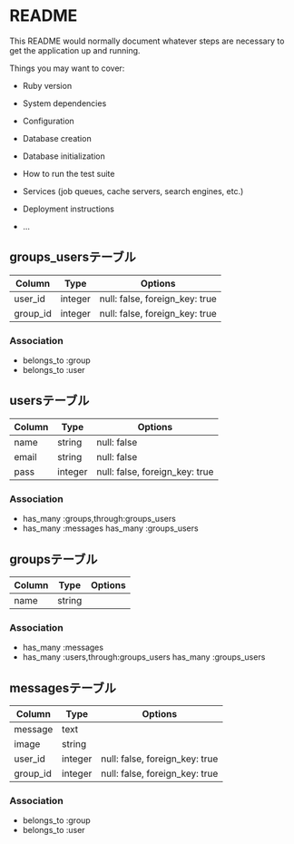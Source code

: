 # README

This README would normally document whatever steps are necessary to get the
application up and running.

Things you may want to cover:

* Ruby version

* System dependencies

* Configuration

* Database creation

* Database initialization

* How to run the test suite

* Services (job queues, cache servers, search engines, etc.)

* Deployment instructions

* ...

## groups_usersテーブル

|Column|Type|Options|
|------|----|-------|
|user_id|integer|null: false, foreign_key: true|
|group_id|integer|null: false, foreign_key: true|

### Association
- belongs_to :group
- belongs_to :user

## usersテーブル

|Column|Type|Options|
|------|----|-------|
|name|string|null: false|
|email|string|null: false|
|pass|integer|null: false, foreign_key: true|


### Association
- has_many :groups,through:groups_users
- has_many :messages
  has_many :groups_users


## groupsテーブル

|Column|Type|Options|
|------|----|-------|
|name|string||

### Association
- has_many :messages
- has_many :users,through:groups_users
  has_many :groups_users

## messagesテーブル

|Column|Type|Options|
|------|----|-------|
|message|text||
|image|string||
|user_id|integer|null: false, foreign_key: true|
|group_id|integer|null: false, foreign_key: true|

### Association
- belongs_to :group
- belongs_to :user



